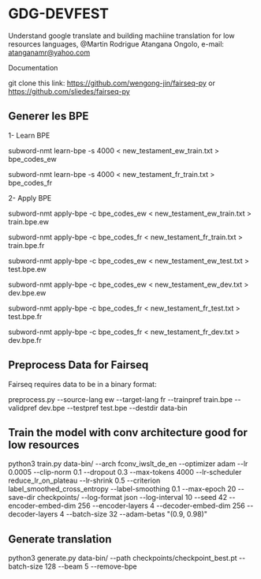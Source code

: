 # GDG-DEVFEST
Understand google translate and building machiine translation for low resources languages, @Martin Rodrigue Atangana Ongolo, e-mail: atanganamr@yahoo.com

Documentation

git clone this link: https://github.com/wengong-jin/fairseq-py or https://github.com/sliedes/fairseq-py

## Generer les BPE
1-	Learn BPE

subword-nmt learn-bpe -s 4000 < new_testament_ew_train.txt > bpe_codes_ew

subword-nmt learn-bpe -s 4000 < new_testament_fr_train.txt > bpe_codes_fr

2-	Apply BPE

subword-nmt apply-bpe -c bpe_codes_ew < new_testament_ew_train.txt > train.bpe.ew

subword-nmt apply-bpe -c bpe_codes_fr < new_testament_fr_train.txt > train.bpe.fr

subword-nmt apply-bpe -c bpe_codes_ew < new_testament_ew_test.txt > test.bpe.ew

subword-nmt apply-bpe -c bpe_codes_ew < new_testament_ew_dev.txt > dev.bpe.ew

subword-nmt apply-bpe -c bpe_codes_fr < new_testament_fr_test.txt > test.bpe.fr

subword-nmt apply-bpe -c bpe_codes_fr < new_testament_fr_dev.txt > dev.bpe.fr

## Preprocess Data for Fairseq

Fairseq requires data to be in a binary format:

preprocess.py --source-lang ew --target-lang fr --trainpref train.bpe --validpref dev.bpe --testpref test.bpe --destdir data-bin

## Train the model with conv architecture good for low resources

python3 train.py data-bin/ --arch fconv_iwslt_de_en     --optimizer adam     --lr 0.0005     --clip-norm 0.1     --dropout 0.3     --max-tokens 4000     --lr-scheduler reduce_lr_on_plateau     --lr-shrink 0.5     --criterion label_smoothed_cross_entropy     --label-smoothing 0.1     --max-epoch 20     --save-dir checkpoints/  --log-format json     --log-interval 10     --seed 42  --encoder-embed-dim 256  --encoder-layers 4     --decoder-embed-dim 256         --decoder-layers 4     --batch-size 32 --adam-betas "(0.9, 0.98)"



## Generate translation
python3 generate.py data-bin/ --path checkpoints/checkpoint_best.pt --batch-size 128 --beam 5 --remove-bpe



